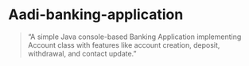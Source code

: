 # Aadi-banking-application
> “A simple Java console-based Banking Application implementing Account class with features like account creation, deposit, withdrawal, and contact update.”
